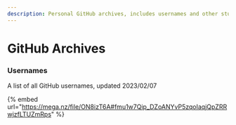 ```yaml
---
description: Personal GitHub archives, includes usernames and other stuff.
---
```


# GitHub Archives

### Usernames

A list of all GitHub usernames, updated 2023/02/07

{% embed url="https://mega.nz/file/ON8izT6A#fmu1w7Qip_DZoANYvP5zqoIaqjQpZRRwjzfLTUZmRps" %}
